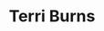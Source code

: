 ---
layout: post
title: Terri Burns
school: NYU
major: Major?
image: https://static.squarespace.com/static/50354720c4aa2d2d3150d3d8/t/527bc320e4b0604afe1f491e/1383842606164/terri-circle.jpg?format=300w
lego: /lib/img/people/lego/terri.jpg
position: Startup Series
positionURL: http://www.techatnyu.org/position
twitter: tcburning
email: t@NYU email?
graduate: 2015
weight: 3
---